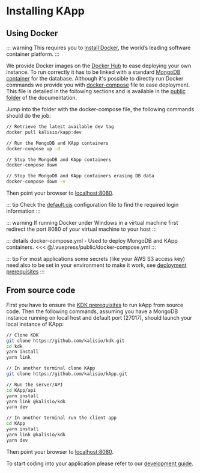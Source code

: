 # Installing KApp

## Using Docker

::: warning
This requires you to [install Docker](https://docs.docker.com/engine/installation/), the world’s leading software container platform.
:::

We provide Docker images on the [Docker Hub](https://hub.docker.com/r/kalisio/kapp/) to ease deploying your own instance. To run correctly it has to be linked with a standard [MongoDB container](https://hub.docker.com/_/mongo/) for the database. Although it's possible to directly run Docker commands we provide you with [docker-compose](https://docs.docker.com/compose/) file to ease deployment. This file is detailed in the following sections and is available in the [public folder](https://github.com/kalisio/kApp/tree/master/docs/.vuepress/public) of the documentation.

Jump into the folder with the docker-compose file, the following commands should do the job:

```bash
// Retrieve the latest available dev tag
docker pull kalisio/kapp:dev

// Run the MongoDB and KApp containers
docker-compose up -d

// Stop the MongoDB and KApp containers
docker-compose down

// Stop the MongoDB and KApp containers erasing DB data
docker-compose down -v
```

Then point your browser to [localhost:8080](http://localhost:8080).

::: tip
Check the [default.cjs](https://github.com/kalisio/kApp/blob/master/api/config/default.cjs) configuration file to find the required login information
:::

::: warning 
If running Docker under Windows in a virtual machine first redirect the port 8080 of your virtual machine to your host
::: 

::: details docker-compose.yml - Used to deploy MongoDB and KApp containers.
<<< @/.vuepress/public/docker-compose.yml
:::

::: tip
For most applications some secrets (like your AWS S3 access key) need also to be set in your environment to make it work, see [deployment prerequisites](https://kalisio.github.io/kdk/guides/development/deploy.html)
::: 

## From source code

First you have to ensure the [KDK prerequisites](https://kalisio.github.io/kdk/guides/development/setup.html#prerequisites) to run kApp from source code. Then the following commands, assuming you have a MongoDB instance running on local host and default port (27017), should launch your local instance of KApp:

```bash
// Clone KDK
git clone https://github.com/kalisio/kdk.git
cd kdk
yarn install
yarn link

// In another terminal clone KApp
git clone https://github.com/kalisio/kApp.git

// Run the server/API
cd KApp/api
yarn install
yarn link @kalisio/kdk
yarn dev

// In another terminal run the client app
cd KApp
yarn install
yarn link @kalisio/kdk
yarn dev
```

Then point your browser to [localhost:8080](http://localhost:8080).

To start coding into your application please refer to our [development guide](https://kalisio.github.io/kdk/guides/development/develop.html).